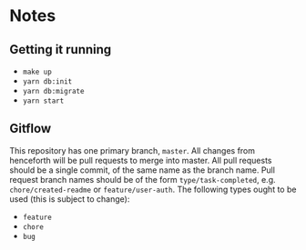 # Notes

## Getting it running
* `make up`
* `yarn db:init`
* `yarn db:migrate`
* `yarn start`

## Gitflow
This repository has one primary branch, `master`. All changes from henceforth will be pull requests to merge into master. All pull requests should be a single commit, of the same name as the branch name. Pull request branch names should be of the form `type/task-completed`, e.g. `chore/created-readme` or `feature/user-auth`. The following types ought to be used (this is subject to change):
* `feature`
* `chore`
* `bug`

